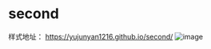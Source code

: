 # second
样式地址： https://yujunyan1216.github.io/second/
![image](https://user-images.githubusercontent.com/77180909/143014703-03e8af69-c6c6-42ed-a251-8255ca19e46b.png)
